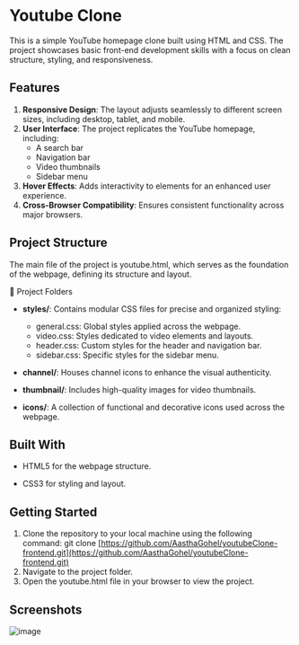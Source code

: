 # Youtube Clone
This is a simple YouTube homepage clone built using HTML and CSS. The project showcases basic front-end development skills with a focus on clean structure, styling, and responsiveness.
## Features
1. **Responsive Design**: The layout adjusts seamlessly to different screen sizes, including desktop, tablet, and mobile.
2. **User Interface**: The project replicates the YouTube homepage, including:
   - A search bar
   - Navigation bar
   - Video thumbnails
   - Sidebar menu
3. **Hover Effects**: Adds interactivity to elements for an enhanced user experience.
4. **Cross-Browser Compatibility**: Ensures consistent functionality across major browsers.
## Project Structure
The main file of the project is youtube.html, which serves as the foundation of the webpage, defining its structure and layout.

📂 Project Folders
* **styles/**: Contains modular CSS files for precise and organized styling:

  - general.css: Global styles applied across the webpage.
  - video.css: Styles dedicated to video elements and layouts.
  - header.css: Custom styles for the header and navigation bar.
  - sidebar.css: Specific styles for the sidebar menu.
+ **channel/**: Houses channel icons to enhance the visual authenticity.

+ **thumbnail/**: Includes high-quality images for video thumbnails.

- **icons/**: A collection of functional and decorative icons used across the webpage.
## Built With
+ HTML5 for the webpage structure.
- CSS3 for styling and layout.
## Getting Started
1. Clone the repository to your local machine using the following command:
git clone [https://github.com/AasthaGohel/youtubeClone-frontend.git](https://github.com/AasthaGohel/youtubeClone-frontend.git)
2. Navigate to the project folder.
3. Open the youtube.html file in your browser to view the project.
## Screenshots
![image](https://github.com/user-attachments/assets/3f746849-22be-4de4-ab76-38362ff8cc82)
